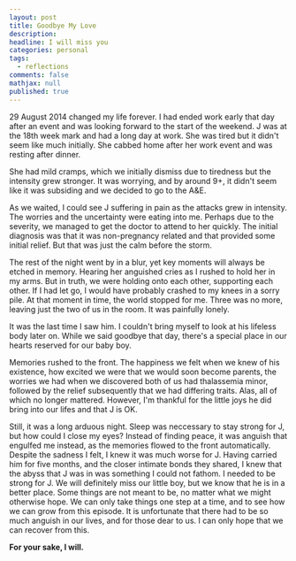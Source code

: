 ---layout: posttitle: Goodbye My Lovedescription:headline: I will miss youcategories: personaltags:  - reflectionscomments: falsemathjax: nullpublished: true---29 August 2014 changed my life forever. I had ended work early that day after an event and was looking forward to the start of the weekend. J was at the 18th week mark and had a long day at work. She was tired but it didn't seem like much initially. She cabbed home after her work event and was resting after dinner.She had mild cramps, which we initially dismiss due to tiredness but the intensity grew stronger. It was worrying, and by around 9+, it didn't seem like it was subsiding and we decided to go to the A&E.As we waited, I could see J suffering in pain as the attacks grew in intensity. The worries and the uncertainty were eating into me. Perhaps due to the severity, we managed to get the doctor to attend to her quickly. The initial diagnosis was that it was non-pregnancy related and that provided some initial relief. But that was just the calm before the storm.The rest of the night went by in a blur, yet key moments will always be etched in memory. Hearing her anguished cries as I rushed to hold her in my arms. But in truth, we were holding onto each other, supporting each other. If I had let go, I would have probably crashed to my knees in a sorry pile. At that moment in time, the world stopped for me. Three was no more, leaving just the two of us in the room. It was painfully lonely.It was the last time I saw him. I couldn't bring myself to look at his lifeless body later on. While we said goodbye that day, there's a special place in our hearts reserved for our baby boy.Memories rushed to the front. The happiness we felt when we knew of his existence, how excited we were that we would soon become parents, the worries we had when we discovered both of us had thalassemia minor, followed by the relief subsequently that we had differing traits. Alas, all of which no longer mattered. However, I'm thankful for the little joys he did bring into our lifes and that J is OK.Still, it was a long arduous night. Sleep was neccessary to stay strong for J, but how could I close my eyes? Instead of finding peace, it was anguish that engulfed me instead, as the memories flowed to the front automatically. Despite the sadness I felt, I knew it was much worse for J. Having carried him for five months, and the closer intimate bonds they shared, I knew that the abyss that J was in was something I could not fathom. I needed to be strong for J. We will definitely miss our little boy, but we know that he is in a better place. Some things are not meant to be, no matter what we might otherwise hope. We can only take things one step at a time, and to see how we can grow from this episode. It is unfortunate that there had to be so much anguish in our lives, and for those dear to us. I can only hope that we can recover from this.**For your sake, I will.**